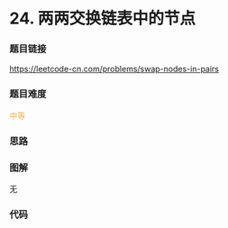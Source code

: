 # 24. 两两交换链表中的节点

### 题目链接

https://leetcode-cn.com/problems/swap-nodes-in-pairs

### 题目难度

<font color=#F0AD4E>中等</font>

### 思路



### 图解

无

### 代码

```python
```